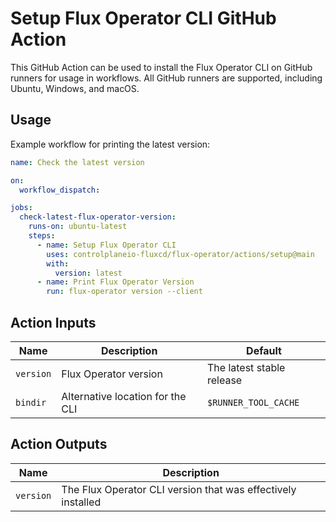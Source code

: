 # Setup Flux Operator CLI GitHub Action

This GitHub Action can be used to install the Flux Operator CLI on GitHub runners for usage in workflows.
All GitHub runners are supported, including Ubuntu, Windows, and macOS.

## Usage

Example workflow for printing the latest version:

```yaml
name: Check the latest version

on:
  workflow_dispatch:

jobs:
  check-latest-flux-operator-version:
    runs-on: ubuntu-latest
    steps:
      - name: Setup Flux Operator CLI
        uses: controlplaneio-fluxcd/flux-operator/actions/setup@main
        with:
          version: latest
      - name: Print Flux Operator Version
        run: flux-operator version --client
```

## Action Inputs

| Name               | Description                      | Default                   |
|--------------------|----------------------------------|---------------------------|
| `version`          | Flux Operator version            | The latest stable release |
| `bindir`           | Alternative location for the CLI | `$RUNNER_TOOL_CACHE`      |

## Action Outputs

| Name               | Description                                                  |
|--------------------|--------------------------------------------------------------|
| `version`          | The Flux Operator CLI version that was effectively installed |
